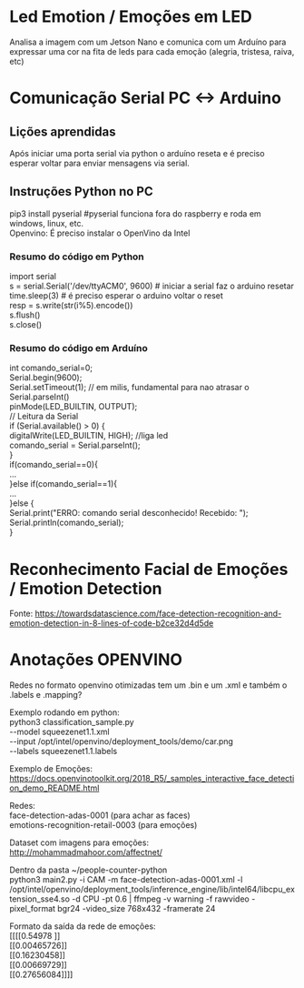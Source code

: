 # Led Emotion / Emoções em LED  
Analisa a imagem com um Jetson Nano e comunica com um Arduíno para expressar uma cor na fita de leds para cada emoção (alegria, tristesa, raiva, etc)  

# Comunicação Serial PC <-> Arduino  
## Lições aprendidas  
Após iniciar uma porta serial via python o arduíno reseta e é preciso esperar voltar para enviar mensagens via serial.  

## Instruções Python no PC  
pip3 install pyserial  #pyserial funciona fora do raspberry e roda em windows, linux, etc.  
Openvino: É preciso instalar o OpenVino da Intel  

### Resumo do código em Python  
import serial  
s = serial.Serial('/dev/ttyACM0', 9600) # iniciar a serial faz o arduino resetar  
time.sleep(3) # é preciso esperar o arduino voltar o reset  
resp = s.write(str(i%5).encode())  
s.flush()  
s.close()  

### Resumo do código em Arduíno   
int comando_serial=0;  
Serial.begin(9600);  
Serial.setTimeout(1); // em milis, fundamental para nao atrasar o Serial.parseInt()  
pinMode(LED_BUILTIN, OUTPUT);  
// Leitura da Serial  
if (Serial.available() > 0) {  
  digitalWrite(LED_BUILTIN, HIGH); //liga led  
  comando_serial = Serial.parseInt();  
}  
if(comando_serial==0){  
  ...  
}else if(comando_serial==1){  
  ...  
}else {  
  Serial.print("ERRO: comando serial desconhecido! Recebido: ");   
  Serial.println(comando_serial);   
}  

# Reconhecimento Facial de Emoções / Emotion Detection  
Fonte: https://towardsdatascience.com/face-detection-recognition-and-emotion-detection-in-8-lines-of-code-b2ce32d4d5de  

   
# Anotações OPENVINO  
Redes no formato openvino otimizadas tem um .bin e um .xml e também o .labels e .mapping?  
  
Exemplo rodando em python:   
python3 classification_sample.py   
	--model squeezenet1.1.xml   
	--input /opt/intel/openvino/deployment_tools/demo/car.png   
	--labels squeezenet1.1.labels  
  
Exemplo de Emoções: https://docs.openvinotoolkit.org/2018_R5/_samples_interactive_face_detection_demo_README.html  
  
Redes:  
face-detection-adas-0001 (para achar as faces)  
emotions-recognition-retail-0003 (para emoções)  
  
Dataset com imagens para emoções:  
http://mohammadmahoor.com/affectnet/  
  
Dentro da pasta ~/people-counter-python  
python3 main2.py -i CAM -m face-detection-adas-0001.xml -l /opt/intel/openvino/deployment_tools/inference_engine/lib/intel64/libcpu_extension_sse4.so -d CPU -pt 0.6 | ffmpeg -v warning -f rawvideo -pixel_format bgr24 -video_size 768x432 -framerate 24  
  
Formato da saída da rede de emoções:  
[[[[0.54978   ]]  
  [[0.00465726]]  
  [[0.16230458]]  
  [[0.00669729]]  
  [[0.27656084]]]]  


